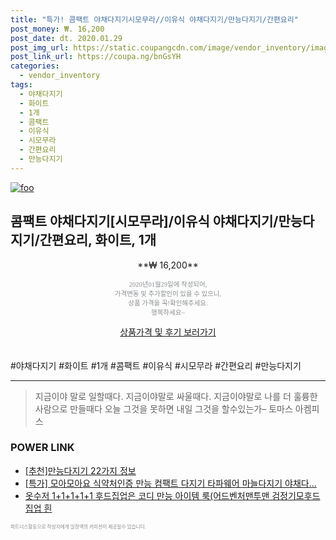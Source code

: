 ```yaml
--- 
title: "특가! 콤팩트 야채다지기시모무라//이유식 야채다지기/만능다지기/간편요리" 
post_money: ₩. 16,200 
post_date: dt. 2020.01.29 
post_img_url: https://static.coupangcdn.com/image/vendor_inventory/images/2018/08/10/13/4/58cbc0ce-8484-47f8-8dd6-bf6f32a674f8.jpg 
post_link_url: https://coupa.ng/bnGsYH 
categories: 
  - vendor_inventory 
tags: 
  - 야채다지기 
  - 화이트 
  - 1개 
  - 콤팩트 
  - 이유식 
  - 시모무라 
  - 간편요리 
  - 만능다지기 
--- 
```

[![foo](https://static.coupangcdn.com/image/vendor_inventory/images/2018/08/10/13/4/58cbc0ce-8484-47f8-8dd6-bf6f32a674f8.jpg)](https://coupa.ng/bnGsYH) 

## 콤팩트 야채다지기[시모무라]/이유식 야채다지기/만능다지기/간편요리, 화이트, 1개 
<p style="text-align: center;">**₩ 16,200**</p> 
<p style="text-align: center;"><span style="color: #898c8f; font-family: Georgia,Times,serif; font-size: 0.75em;">2020년01월29일에 작성되어, <br>가격변동 및 추가할인이 있을 수 있으니,<br> 상품 가격을 꼭!확인해주세요.<br>행복하세요~</span> 
</p>	 
<div markdown="0" style="text-align: center;"><a href="https://coupa.ng/bnGsYH" class="btn btn--success">상품가격 및 후기 보러가기</a></div> 
<br><br> 
  #야채다지기 #화이트 #1개 #콤팩트 #이유식 #시모무라 #간편요리 #만능다지기 
<hr> 

> 지금이야 말로 일할때다. 지금이야말로 싸울때다. 지금이야말로 나를 더 훌륭한 사람으로 만들때다 오늘 그것을 못하면 내일 그것을 할수있는가–  토마스 아켐피스 


### POWER LINK

* <a href="https://blog.naver.com/fasyy4321/221789054130" target="_blank">[추천]만능다지기 22가지 정보</a>
* <a href="https://blog.naver.com/an0733/221790688917" target="_blank">[특가] 모아모아요 식약처인증 만능 컴팩트 다지기 타파웨어 마늘다지기 야채다...</a>
* <a href="https://blog.naver.com/fasyy4321/221786842457" target="_blank">옷수저 1+1+1+1+1 후드집업은 코디 만능 아이템 룩(어드벤처맨투맨 검정기모후드집업 흰</a>

<span style="color: #898c8f; font-family: Georgia,Times,serif; font-size: 0.55em;">파트너스활동으로 작성자에게 일정액의 커미션이 제공될수 있습니다.</span> 
